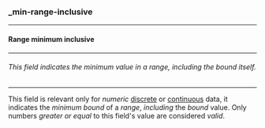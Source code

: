 ### _min-range-inclusive



------
#### Range minimum inclusive



------
###### This field indicates the minimum value in a range, including the bound itself.



------
This field is relevant only for *numeric* [discrete](_type_integer) or [continuous](_type_number) data, it indicates the *minimum bound* of a *range*, *including* the *bound* value. Only numbers *greater or equal* to this field's value are considered *valid*.